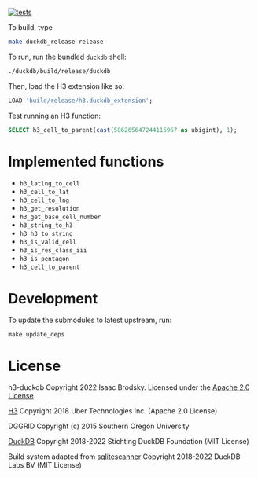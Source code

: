 [![tests](https://github.com/isaacbrodsky/h3-duckdb/actions/workflows/tests.yml/badge.svg)](https://github.com/isaacbrodsky/h3-duckdb/actions/workflows/tests.yml)

To build, type 
```sh
make duckdb_release release
```

To run, run the bundled `duckdb` shell:
```sh
./duckdb/build/release/duckdb 
```

Then, load the H3 extension like so:
```SQL
LOAD 'build/release/h3.duckdb_extension';
```

Test running an H3 function:
```SQL
SELECT h3_cell_to_parent(cast(586265647244115967 as ubigint), 1);
```

# Implemented functions

- `h3_latlng_to_cell`
- `h3_cell_to_lat`
- `h3_cell_to_lng`
- `h3_get_resolution`
- `h3_get_base_cell_number`
- `h3_string_to_h3`
- `h3_h3_to_string`
- `h3_is_valid_cell`
- `h3_is_res_class_iii`
- `h3_is_pentagon`
- `h3_cell_to_parent`

# Development

To update the submodules to latest upstream, run:

```
make update_deps
```

# License

h3-duckdb Copyright 2022 Isaac Brodsky. Licensed under the [Apache 2.0 License](./LICENSE).

[H3](https://github.com/uber/h3) Copyright 2018 Uber Technologies Inc. (Apache 2.0 License)

DGGRID Copyright (c) 2015 Southern Oregon University

[DuckDB](https://github.com/duckdb/duckdb) Copyright 2018-2022 Stichting DuckDB Foundation (MIT License)

Build system adapted from [sqlitescanner](https://github.com/duckdblabs/sqlitescanner) Copyright 2018-2022 DuckDB Labs BV (MIT License)
